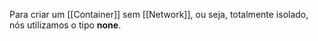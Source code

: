 Para criar um [[Container]] sem [[Network]], ou seja, totalmente isolado, nós utilizamos o tipo **none**. 